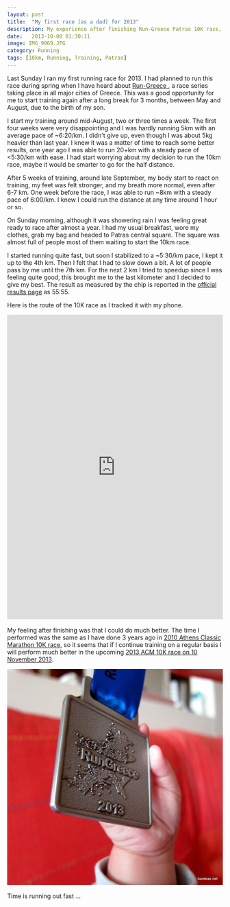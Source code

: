 ```yaml
---
layout: post
title:  "My first race (as a dad) for 2013"
description: My experience after finishing Run-Greece Patras 10K race, the first race I ran after become a dad.
date:   2013-10-08 01:30:11
image: IMG_9069.JPG
category: Running
tags: [10km, Running, Training, Patras]
---
```


Last Sunday I ran my first running race for 2013. I had planned to run
this race during spring when I have heard about
<a href='http://www.run-greece.gr/'> Run-Greece </a>, a race series taking
place in all major cities of Greece.
This was a good opportunity for me to start training again after a long break
for 3 months, between May and August, due to the birth of my son.

I start my training around mid-August, two or three times a week. The first
four weeks were very disappointing and I was hardly running 5km with an
average pace of ~6:20/km. I didn't give up, even though I was about 5kg
heavier than last year. I knew it was a matter of time to reach some better
results, one year ago I was able to run 20+km with a steady pace of
<5:30/km with ease. I had start worrying about my decision to run the
10km race, maybe it would be smarter to go for the half distance.

After 5 weeks of training, around late September, my body start to react
on training, my feet was felt stronger, and my breath more normal, even
after 6-7 km. One week before the race, I was able to run ~8km with a
steady pace of 6:00/km. I knew I could run the distance at any time
around 1 hour or so.

On Sunday morning, although it was showering rain I was feeling great
ready to race after almost a year. I had my usual breakfast, wore my
clothes, grab my bag and headed to Patras central square. The square
was almost full of people most of them waiting to start the 10km race.

I started running quite fast, but soon I stabilized to a ~5:30/km pace,
I kept it up to the 4th km. Then I felt that I had to slow down a bit. A lot
of people pass by me until the 7th km. For the next 2 km I tried to speedup
since I was feeling quite good, this brought me to the last kilometer and I
decided to give my best. The result as measured by the chip is reported in the
<a href='http://www.run-greece.gr/index.php?option=com_joodb&view=article
&joobase=3&id=84767%3Amparekas&Itemid=136&lang=en'>
official results page</a> as 55:55.

Here is the route of the 10K race as I tracked it with my phone.

<iframe id="mapmyfitness_route"
src="http://snippets.mapmycdn.com/routes/view/embedded/304106673?width=600&height=500&elevation=true&info=true&line_color=E60f0bdb&rgbhex=DB0B0E&distance_markers=0&unit_type=metric&map_mode=HYBRID&last_updated=2013-10-06T23:47:00+03:00"
height="710px" width="100%" frameborder="0"></iframe>

My feeling after finishing was that I could do much better. The time I
performed was the same as I have done 3 years ago in
<a href='http://www.athensclassicmarathon.org/?option=com_joodb&view=article
&joobase=7&id=1458%3A1458&Itemid=172&lang=en'>2010 Athens Classic Marathon
10K race</a>, so it seems that if I continue  training on a regular basis I
will perform much better in the upcoming
<a href='http://www.athensclassicmarathon.org/index.php?option=com_content&
view=article&id=124&Itemid=152&lang=en'>2013 ACM 10K race on 10 November
2013</a>.

<img src="/images/IMG_9069.JPG" alt="bbarekas" class="center"/>


Time is running out fast ...
